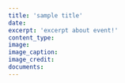 ```yaml
---
title: 'sample title'
date:
excerpt: 'excerpt about event!'
content_type:
image:
image_caption:
image_credit:
documents:
---
```


